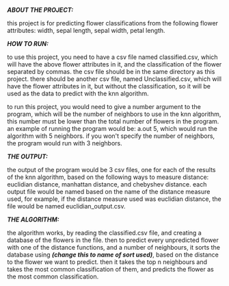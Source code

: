 ***ABOUT THE PROJECT:***

this project is for predicting flower classifications from the following flower attributes:
width, sepal length, sepal width, petal length.

    
***HOW TO RUN:***

to use this project, you need to have a csv file named classified.csv, which will have the above flower attributes in it, and the classification of the flower separated by commas.
the csv file should be in the same directory as this project.
there should be another csv file, named Unclassified.csv, which will have the flower attributes in it, but without the classification, so it will be used as the data to predict with the knn algorithm.

to run this project, you would need to give a number argument to the program, which will be the number of neighbors to use in the knn algorithm, this number must be lower than the total number of flowers in the program.
an example of running the program would be: a.out 5, which would run the algorithm with 5 neighbors. if you won't specify the number of neighbors, the program would run with 3 neighbors.



***THE OUTPUT:***

the output of the program would be 3 csv files, one for each of the results of the knn algorithm, based on the following ways to measure distance: euclidian distance, manhattan distance, and chebyshev distance.
each output file would be named based on the name of the distance measure used, for example, if the distance measure used was euclidian distance, the file would be named euclidian_output.csv.


***THE ALGORITHM:***

the algorithm works, by reading the classified.csv file, and creating a database of the flowers in the file. then to predict every unpredicted flower with one of the distance functions, and a number of neighbours, it sorts the database using ***(change this to name of sort used)***, based on the distance to the flower we want to predict. then it takes the top n neighbours and takes the most common classification of them, and predicts the flower as the most common classification.

